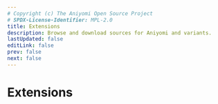 ```yaml
---
# Copyright (c) The Aniyomi Open Source Project
# SPDX-License-Identifier: MPL-2.0
title: Extensions
description: Browse and download sources for Aniyomi and variants.
lastUpdated: false
editLink: false
prev: false
next: false
---
```


<script setup lang="ts">
  import AddRepoButton from "../.vitepress/theme/components/AddRepoButton.vue";
  import ExtensionsWrapper from "../.vitepress/theme/components/Extensions/ExtensionsWrapper.vue";
</script>

# Extensions

<AddRepoButton />

<ExtensionsWrapper />